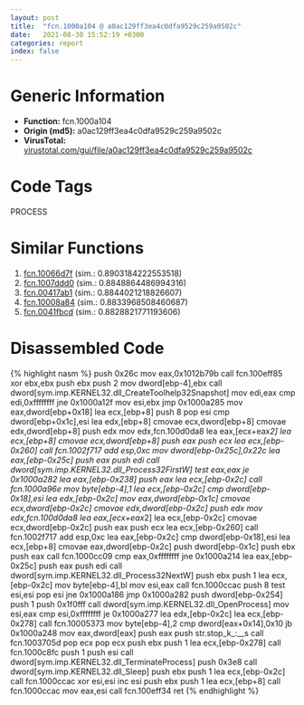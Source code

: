 ```yaml
---
layout: post
title:  "fcn.1000a104 @ a0ac129ff3ea4c0dfa9529c259a9502c"
date:   2021-08-30 15:52:19 +0300
categories: report
index: false
---
```


# Generic Information
- **Function:** fcn.1000a104
- **Origin (md5):** a0ac129ff3ea4c0dfa9529c259a9502c
- **VirusTotal:** [virustotal.com/gui/file/a0ac129ff3ea4c0dfa9529c259a9502c][virustotal_ref]

# Code Tags
<span class="tag" id="PROCESS">PROCESS</span>


# Similar Functions

1. [fcn.10066d7f][similar_1_ref] (sim.: 0.8903184222553518)
2. [fcn.1007ddd0][similar_2_ref] (sim.: 0.8848864486994316)
3. [fcn.00417ab1][similar_3_ref] (sim.: 0.8844021218826607)
4. [fcn.10008a84][similar_4_ref] (sim.: 0.8833968508460687)
5. [fcn.0041fbcd][similar_5_ref] (sim.: 0.8828821771193606)


# Disassembled Code

{% highlight nasm %}
push 0x26c
mov eax,0x1012b79b
call fcn.100eff85
xor ebx,ebx
push ebx
push 2
mov dword[ebp-4],ebx
call dword[sym.imp.KERNEL32.dll_CreateToolhelp32Snapshot]
mov edi,eax
cmp edi,0xffffffff
jne 0x1000a12f
mov esi,ebx
jmp 0x1000a285
mov eax,dword[ebp+0x18]
lea ecx,[ebp+8]
push 8
pop esi
cmp dword[ebp+0x1c],esi
lea edx,[ebp+8]
cmovae ecx,dword[ebp+8]
cmovae edx,dword[ebp+8]
push edx
mov edx,fcn.100d0da8
lea eax,[ecx+eax*2]
lea ecx,[ebp+8]
cmovae ecx,dword[ebp+8]
push eax
push ecx
lea ecx,[ebp-0x260]
call fcn.1002f717
add esp,0xc
mov dword[ebp-0x25c],0x22c
lea eax,[ebp-0x25c]
push eax
push edi
call dword[sym.imp.KERNEL32.dll_Process32FirstW]
test eax,eax
je 0x1000a282
lea eax,[ebp-0x238]
push eax
lea ecx,[ebp-0x2c]
call fcn.1000a96e
mov byte[ebp-4],1
lea ecx,[ebp-0x2c]
cmp dword[ebp-0x18],esi
lea edx,[ebp-0x2c]
mov eax,dword[ebp-0x1c]
cmovae ecx,dword[ebp-0x2c]
cmovae edx,dword[ebp-0x2c]
push edx
mov edx,fcn.100d0da8
lea eax,[ecx+eax*2]
lea ecx,[ebp-0x2c]
cmovae ecx,dword[ebp-0x2c]
push eax
push ecx
lea ecx,[ebp-0x260]
call fcn.1002f717
add esp,0xc
lea eax,[ebp-0x2c]
cmp dword[ebp-0x18],esi
lea ecx,[ebp+8]
cmovae eax,dword[ebp-0x2c]
push dword[ebp-0x1c]
push ebx
push eax
call fcn.1000cc09
cmp eax,0xffffffff
jne 0x1000a214
lea eax,[ebp-0x25c]
push eax
push edi
call dword[sym.imp.KERNEL32.dll_Process32NextW]
push ebx
push 1
lea ecx,[ebp-0x2c]
mov byte[ebp-4],bl
mov esi,eax
call fcn.1000ccac
push 8
test esi,esi
pop esi
jne 0x1000a186
jmp 0x1000a282
push dword[ebp-0x254]
push 1
push 0x1f0fff
call dword[sym.imp.KERNEL32.dll_OpenProcess]
mov esi,eax
cmp esi,0xffffffff
je 0x1000a277
lea edx,[ebp-0x2c]
lea ecx,[ebp-0x278]
call fcn.10005373
mov byte[ebp-4],2
cmp dword[eax+0x14],0x10
jb 0x1000a248
mov eax,dword[eax]
push eax
push str.stop_k_:__s
call fcn.1003705d
pop ecx
pop ecx
push ebx
push 1
lea ecx,[ebp-0x278]
call fcn.1000c8fc
push 1
push esi
call dword[sym.imp.KERNEL32.dll_TerminateProcess]
push 0x3e8
call dword[sym.imp.KERNEL32.dll_Sleep]
push ebx
push 1
lea ecx,[ebp-0x2c]
call fcn.1000ccac
xor esi,esi
inc esi
push ebx
push 1
lea ecx,[ebp+8]
call fcn.1000ccac
mov eax,esi
call fcn.100eff34
ret 
{% endhighlight %}


[similar_1_ref]: /report/fcn.10066d7f@e5d49e0823e602f2ee948ac39d32c1eb
[similar_2_ref]: /report/fcn.1007ddd0@a0ac129ff3ea4c0dfa9529c259a9502c
[similar_3_ref]: /report/fcn.00417ab1@b3771987fba16f4fba07d1109ec72c76
[similar_4_ref]: /report/fcn.10008a84@e5d49e0823e602f2ee948ac39d32c1eb
[similar_5_ref]: /report/fcn.0041fbcd@b3771987fba16f4fba07d1109ec72c76
[virustotal_ref]: https://www.virustotal.com/gui/file/a0ac129ff3ea4c0dfa9529c259a9502c